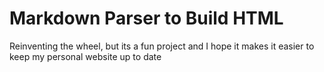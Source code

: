 # Markdown Parser to Build HTML
Reinventing the wheel, but its a fun project and I hope it makes it easier to keep my personal website up to date